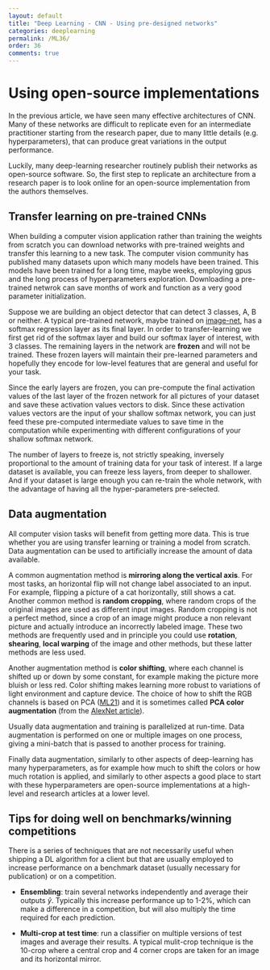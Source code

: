 ```yaml
---
layout: default
title: "Deep Learning - CNN - Using pre-designed networks"
categories: deeplearning
permalink: /ML36/
order: 36
comments: true
---
```


# Using open-source implementations 
In the previous article, we have seen many effective architectures of CNN. Many of these networks are difficult to replicate even for an intermediate practitioner starting from the research paper, due to many little details (e.g. hyperparameters), that can produce great variations in the output performance.

Luckily, many deep-learning researcher routinely publish their networks as open-source software. So, the first step to replicate an architecture from a research paper is to look online for an open-source implementation from the authors themselves.

## Transfer learning on pre-trained CNNs
When building a computer vision application rather than training the weights from scratch you can download networks with pre-trained weights and transfer this learning to a new task. The computer vision community has published many datasets upon which many models have been trained. This models have been trained for a long time, maybe weeks, employing gpus and the long process of hyperparameters exploration. Downloading a pre-trained netwrok can save months of work and function as a very good parameter initialization.

Suppose we are building an object detector that can detect 3 classes, A, B or neither. A typical pre-trained network, maybe trained on [image-net](http://www.image-net.org/), has a softmax regression layer as its final layer. In order to transfer-learning we first get rid of the softmax layer and build our softmax layer of interest, with 3 classes. The remaining layers in the network are **frozen** and will not be trained. These frozen layers will maintain their pre-learned parameters and hopefully they encode for low-level features that are general and useful for your task.

Since the early layers are frozen, you can pre-compute the final activation values of the last layer of the frozen network for all pictures of your dataset and save these activation values vectors to disk. Since these activation values vectors are the input of your shallow softmax network, you can just feed these pre-computed intermediate values to save time in the computation while experimenting with different configurations of your shallow softmax network.

The number of layers to freeze is, not strictly speaking, inversely proportional to the amount of training data for your task of interest. If a large dataset is available, you can freeze less layers, from deeper to shallower. And if your dataset is large enough you can re-train the whole network, with the advantage of having all the hyper-parameters pre-selected.

## Data augmentation
All computer vision tasks will benefit from getting more data. This is true whether you are using transfer learning or training a model from scratch. Data augmentation can be used to artificially increase the amount of data available.

A common augmentation method is **mirroring along the vertical axis**. For most tasks, an horizontal flip will not change label associated to an input. For example, flipping a picture of a cat horizontally, still shows a cat. Another common method is **random cropping**, where random crops of the original images are used as different input images. Random cropping is not a perfect method, since a crop of an image might produce a non relevant picture and actually introduce an incorrectly labeled image. These two methods are frequently used and in principle you could use **rotation**, **shearing**, **local warping** of the image and other methods, but these latter methods are less used.

Another augmentation method is **color shifting**, where each channel is shifted up or down by some constant, for example making the picture more bluish or less red. Color shifting makes learning more robust to variations of light environment and capture device. The choice of how to shift the RGB channels is based on PCA (<a href="page:ML21">ML21</a>) and it is sometimes called **PCA color augmentation** (from the [AlexNet article](https://papers.nips.cc/paper/2012/file/c399862d3b9d6b76c8436e924a68c45b-Paper.pdf)).

Usually data augmentation and training is parallelized at run-time. Data augmentation is performed on one or multiple images on one process, giving a mini-batch that is passed to another process for training.

Finally data augmentation, similarly to other aspects of deep-learning has many hyperparameters, as for example how much to shift the colors or how much rotation is applied, and similarly to other aspects a good place to start with these hyperparameters are open-source implementations at a high-level and research articles at a lower level.

## Tips for doing well on benchmarks/winning competitions
There is a series of techniques that are not necessarily useful when shipping a DL algorithm for a client but that are usually employed to increase performance on a benchmark dataset (usually necessary for publication) or on a competition.

* **Ensembling**: train several networks independently and average their outputs  $\hat{y}$. Typically this increase performance up to 1-2%, which can make a difference in a competition, but will also multiply the time required for each prediction.

* **Multi-crop at test time**: run a classifier on multiple versions of test images and average their results. A typical mulit-crop technique is the 10-crop where a central crop and 4 corner crops are taken for an image and its horizontal mirror.
